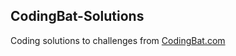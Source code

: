 ## CodingBat-Solutions
Coding solutions to challenges from [CodingBat.com](http://www.codingbat.com)
